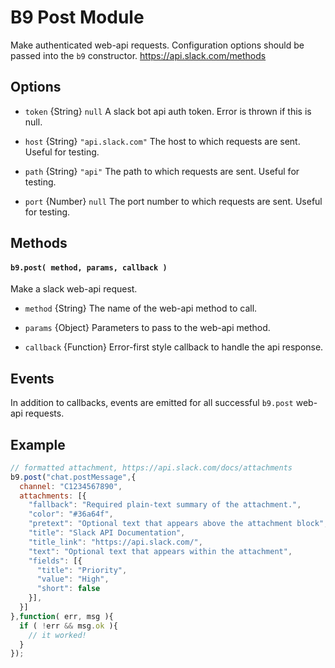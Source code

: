 # B9 Post Module
Make authenticated web-api requests. Configuration options should be passed into
the `b9` constructor. https://api.slack.com/methods

## Options

- `token` {String} `null`
A slack bot api auth token. Error is thrown if this is null.

- `host` {String} `"api.slack.com"`
The host to which requests are sent. Useful for testing.

- `path` {String} `"api"`
The path to which requests are sent. Useful for testing.

- `port` {Number} `null`
The port number to which requests are sent. Useful for testing.

## Methods

#### `b9.post( method, params, callback )`
Make a slack web-api request.

- `method` {String}
The name of the web-api method to call.

- `params` {Object}
Parameters to pass to the web-api method.

- `callback` {Function}
Error-first style callback to handle the api response.

## Events
In addition to callbacks, events are emitted for all successful `b9.post`
web-api requests.


## Example
```js
// formatted attachment, https://api.slack.com/docs/attachments
b9.post("chat.postMessage",{
  channel: "C1234567890",
  attachments: [{
    "fallback": "Required plain-text summary of the attachment.",
    "color": "#36a64f",
    "pretext": "Optional text that appears above the attachment block",
    "title": "Slack API Documentation",
    "title_link": "https://api.slack.com/",
    "text": "Optional text that appears within the attachment",
    "fields": [{
      "title": "Priority",
      "value": "High",
      "short": false
    }],
  }]
},function( err, msg ){
  if ( !err && msg.ok ){
    // it worked!
  }
});
```
